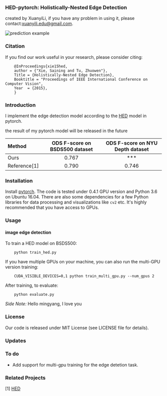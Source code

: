 ### HED-pytorch: Holistically-Nested Edge Detection
created by XuanyiLi, if you have any problem in using it, please contact:xuanyili.edu@gmail.com.

![prediction example](https://github.com/charlesq34/pointnet2/blob/master/doc/teaser.jpg)

### Citation
If you find our work useful in your research, please consider citing:

        @InProceedings{xie15hed,
        author = {"Xie, Saining and Tu, Zhuowen"},
        Title = {Holistically-Nested Edge Detection},
        Booktitle = "Proceedings of IEEE International Conference on Computer Vision",
        Year  = {2015},
        }

### Introduction
I implement the edge detection model according to the <a href="https://github.com/s9xie/hed">HED</a>  model in pytorch. 

the result of my pytorch model will be released in the future

| Method |ODS F-score on BSDS500 dataset |ODS F-score on NYU Depth dataset|
|:---|:---:|:---:|
| Ours|0.767| ***  |
| Reference[1]| 0.790    |   0.746  |


### Installation

Install <a href="https://pytorch.org/">pytorch</a>. The code is tested under 0.4.1 GPU version and Python 3.6  on Ubuntu 16.04. There are also some dependencies for a few Python libraries for data processing and visualizations like `cv2` etc. It's highly recommended that you have access to GPUs.

### Usage

#### image edge detection

To train a HED model on BSDS500:

        python train_hed.py

If you have multiple GPUs on your machine, you can also run the multi-GPU version training:

        CUDA_VISIBLE_DEVICES=0,1 python train_multi_gpu.py --num_gpus 2

After training, to evaluate:

        python evaluate.py

<i>Side Note:</i>  Hello mingyang, I love you

### License
Our code is released under MIT License (see LICENSE file for details).

### Updates

### To do 
* Add support for multi-gpu training for the edge detetion task.

### Related Projects

[1] <a href="https://github.com/s9xie/hed">HED</a> 
